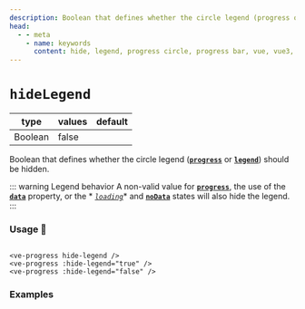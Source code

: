 ```yaml
---
description: Boolean that defines whether the circle legend (progress or legend) should be hidden.
head:
  - - meta
    - name: keywords
      content: hide, legend, progress circle, progress bar, vue, vue3, vuejs, vue.js
---
```


# `hideLegend`

<Badge class="mt-2" type="success" text="Animated" />

| type    | values | default |
|---------|--------|---------|
| Boolean | false  |         |

Boolean that defines whether the circle legend (**[`progress`](progress.md)** or **[`legend`](legend.md)**) should be
hidden.

::: warning Legend behavior
A non-valid value for **[`progress`](progress.md)**, the use of the **[`data`](data.md)** property, or the *
*[`loading`](loading.md)** and **[`noData`](nodata.md)** states will also hide the legend.
:::

### Usage 📜

```vue

<ve-progress hide-legend />
<ve-progress :hide-legend="true" />
<ve-progress :hide-legend="false" />
```

### Examples

<script setup>
  import HideLegendBasic from "../../.vitepress/theme/Guide/HideLegend/HideLegendBasic.vue";
</script>

<HideLegendBasic>
<template #code="{ progress, hideLegend }">

```js-vue
<template>
  <ve-progress :hide-legend="{{ hideLegend }}" :progress="{{ progress }}"/>
  <ve-progress :hide-legend="{{ hideLegend }}" :progress="{{ progress }}">
    <template #legend-caption>
      <p>
        i'm a caption and the legend is <b>{{ hideLegend ? "hidden" : "visible" }}</b>
      </p>
    </template>
  </ve-progress>
  <ve-progress :hide-legend="{{ hideLegend }}" legend="0150" :progress="{{ progress }}">
    <template #legend-caption>
      <p>
        "legend"as circle legend
      </p>
    </template>
  </ve-progress>
  <ve-progress :hide-legend="{{ hideLegend }}" progress="evilProgress">
    <template #legend-caption>
      <p>
        i have a very evil "progress" value
      </p>
    </template>
  </ve-progress>
</template>
```

</template>
</HideLegendBasic>

